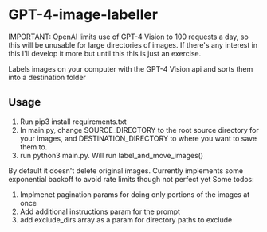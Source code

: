 # GPT-4-image-labeller
IMPORTANT: OpenAI limits use of GPT-4 Vision to 100 requests a day, so this will be unusable for large directories of images.
If there's any interest in this I'll develop it more but until this this is just an exercise.

Labels images on your computer with the GPT-4 Vision api and sorts them into a destination folder

## Usage

1. Run pip3 install requirements.txt
2. In main.py, change SOURCE_DIRECTORY to the root source directory for your images, and DESTINATION_DIRECTORY to where you want to save them to.
3. run python3 main.py. Will run label_and_move_images()

By default it doesn't delete original images. Currently implements some exponential backoff to avoid rate limits though not perfect yet
Some todos:

1. Implmenet pagination params for doing only portions of the images at once
2. Add additional instructions param for the prompt
3. add exclude_dirs array as a param for directory paths to exclude
